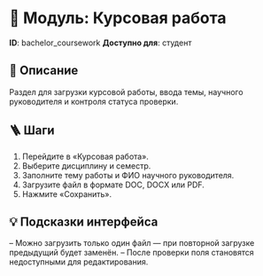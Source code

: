 # 📘 Модуль: Курсовая работа
**ID**: bachelor_coursework
**Доступно для**: студент

## 📝 Описание
Раздел для загрузки курсовой работы, ввода темы, научного руководителя и контроля статуса проверки.

## 🪜 Шаги
1. Перейдите в «Курсовая работа».
2. Выберите дисциплину и семестр.
3. Заполните тему работы и ФИО научного руководителя.
4. Загрузите файл в формате DOC, DOCX или PDF.
5. Нажмите «Сохранить».

## 💡 Подсказки интерфейса
– Можно загрузить только один файл — при повторной загрузке предыдущий будет заменён.
– После проверки поля становятся недоступными для редактирования.
